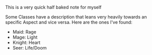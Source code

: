 This is a very quick half baked note for myself

Some Classes have a description that leans very heavily towards an specific Aspect and vice versa. Here are the ones I've found:

- Maid: Rage
- Mage: Light
- Knight: Heart
- Seer: Life/Doom